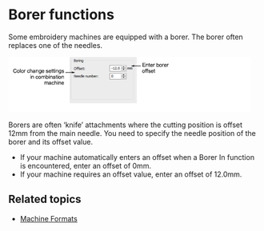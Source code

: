 # Borer functions

Some embroidery machines are equipped with a borer. The borer often replaces one of the needles.

![chenille_output00043.png](assets/chenille_output00043.png)

Borers are often ‘knife’ attachments where the cutting position is offset 12mm from the main needle. You need to specify the needle position of the borer and its offset value.

- If your machine automatically enters an offset when a Borer In function is encountered, enter an offset of 0mm.
- If your machine requires an offset value, enter an offset of 12.0mm.

## Related topics

- [Machine Formats](../../Setup/machines/Machine_Formats)
